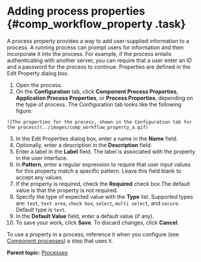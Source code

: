 # Adding process properties {#comp_workflow_property .task}

A process property provides a way to add user-supplied information to a process. A running process can prompt users for information and then incorporate it into the process. For example, if the process entails authenticating with another server, you can require that a user enter an ID and a password for the process to continue. Properties are defined in the Edit Property dialog box.

1.  Open the process.
2.   On the **Configuration** tab, click **Component Process Properties**, **Application Process Properties**, or **Process Properties**, depending on the type of process. The Configuration tab looks like the following figure:

    ![The properties for the process, shown in the Configuration tab for the process](../images/comp_workflow_property_a.gif)

3.   In the Edit Properties dialog box, enter a name in the **Name** field. 
4.  Optionally, enter a description in the **Description** field. 
5.  Enter a label in the **Label** field. The label is associated with the property in the user interface.
6.   In **Pattern**, enter a regular expression to require that user input values for this property match a specific pattern. Leave this field blank to accept any values. 
7.  If the property is required, check the **Required** check box.The default value is that the property is not required.
8.  Specify the type of expected value with the **Type** list. Supported types are: `text`, `text area`, `check box`, `select`, `multi select`, and `secure`. Default type is `text`.
9.  In the **Default Value** field, enter a default value \(if any\).
10. To save your work, click **Save**. To discard changes, click **Cancel**.

To use a property in a process, reference it when you configure \(see [Component processes](comp_process.md)\) a step that uses it.

**Parent topic:** [Processes](../topics/comp_workflow.md)

